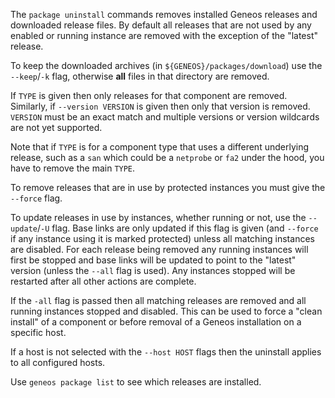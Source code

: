 The `package uninstall` commands removes installed Geneos releases and downloaded release files. By default all releases that are not used by any enabled or running instance are removed with the exception of the "latest" release.

To keep the downloaded archives (in `${GENEOS}/packages/download`) use the `--keep`/`-k` flag, otherwise **all** files in that directory are removed.

If `TYPE` is given then only releases for that component are removed. Similarly, if `--version VERSION` is given then only that version is removed. `VERSION` must be an exact match and multiple versions or version wildcards are not yet supported.

Note that if `TYPE` is for a component type that uses a different underlying release, such as a `san` which could be a `netprobe` or `fa2` under the hood, you have to remove the main `TYPE`.

To remove releases that are in use by protected instances you must give the `--force` flag.

To update releases in use by instances, whether running or not, use the `--update`/`-U` flag. Base links are only updated if this flag is given (and `--force` if any instance using it is marked protected) unless all matching instances are disabled. For each release being removed any running instances will first be stopped and base links will be updated to point to the "latest" version (unless the `--all` flag is used). Any instances stopped will be restarted after all other actions are complete.

If the `-all` flag is passed then all matching releases are removed and all running instances stopped and disabled. This can be used to force a "clean install" of a component or before removal of a Geneos installation on a specific host.

If a host is not selected with the `--host HOST` flags then the uninstall applies to all configured hosts. 

Use `geneos package list` to see which releases are installed.
